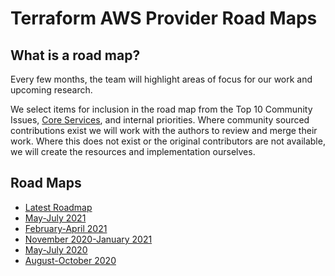 # Terraform AWS Provider Road Maps

## What is a road map?

Every few months, the team will highlight areas of focus for our work and upcoming research.

We select items for inclusion in the road map from the Top 10 Community Issues, [Core Services](../contributing/core-services.md), and internal priorities. Where community sourced contributions exist we will work with the authors to review and merge their work. Where this does not exist or the original contributors are not available, we will create the resources and implementation ourselves.

## Road Maps

* [Latest Roadmap](../ROADMAP.md)
* [May-July 2021](2021_May_to_July.md)
* [February-April 2021](2021_February_to_April.md)
* [November 2020-January 2021](2020_November_to_January.md)
* [May-July 2020](2020_May_to_July.md)
* [August-October 2020](2020_August_to_October.md)
